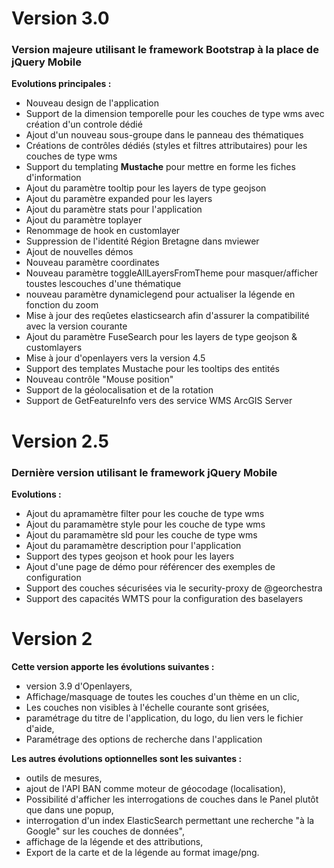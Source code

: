 Version 3.0
===========

### Version majeure utilisant le framework Bootstrap à la place de jQuery Mobile

**Evolutions principales :**
 * Nouveau design de l'application
 * Support de la dimension temporelle pour les couches de type wms avec création d'un controle dédié
 * Ajout d'un nouveau sous-groupe dans le panneau des thématiques
 * Créations de contrôles dédiés (styles et filtres attributaires) pour les couches de type wms
 * Support du templating **Mustache** pour mettre en forme les fiches d'information
 * Ajout du paramètre tooltip pour les layers de type geojson
 * Ajout du paramètre expanded pour les layers
 * Ajout du paramètre stats pour l'application
 * Ajout du paramètre toplayer
 * Renommage de hook en customlayer
 * Suppression de l'identité Région Bretagne dans mviewer
 * Ajout de nouvelles démos
 * Nouveau paramètre coordinates
 * Nouveau paramètre toggleAllLayersFromTheme pour masquer/afficher toustes lescouches d'une thématique
 * nouveau paramètre dynamiclegend pour actualiser la légende en fonction du zoom
 * Mise à jour des reqûetes elasticsearch afin d'assurer la compatibilité avec la version courante
 * Ajout du paramètre FuseSearch pour les layers de type geojson & customlayers
 * Mise à jour d'openlayers vers la version 4.5
 * Support des templates Mustache pour les tooltips des entités
 * Nouveau contrôle "Mouse position"
 * Support de la géolocalisation et de la rotation
 * Support de GetFeatureInfo vers des service WMS ArcGIS Server


Version 2.5
===========

### Dernière version utilisant le framework jQuery Mobile

**Evolutions :**
 * Ajout du apramamètre filter pour les couche de type wms
 * Ajout du paramamètre style pour les couche de type wms
 * Ajout du paramamètre sld pour les couche de type wms
 * Ajout du paramamètre description pour l'application
 * Support des types geojson et hook pour les layers
 * Ajout d'une page de démo pour référencer des exemples de configuration
 * Support des couches sécurisées via le security-proxy de @georchestra
 * Support des capacités WMTS pour la configuration des baselayers


Version 2
=========

**Cette version apporte les évolutions suivantes :**
 * version 3.9 d'Openlayers,
 * Affichage/masquage de toutes les couches d'un thème en un clic,
 * Les couches non visibles à l'échelle courante sont grisées,
 * paramétrage du titre de l'application, du logo, du lien vers le fichier d'aide,
 * Paramétrage des options de recherche dans l'application


**Les autres évolutions optionnelles sont les suivantes :**
 * outils de mesures,
 * ajout de l'API BAN comme moteur de géocodage (localisation),
 * Possibilité d'afficher les interrogations de couches dans le Panel plutôt que dans une popup,
 * interrogation d'un index ElasticSearch permettant une recherche "à la Google" sur les couches de données",
 * affichage de la légende et des attributions,
 * Export de la carte et de la légende au format image/png.

